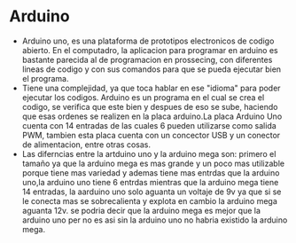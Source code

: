 # Arduino
+ Arduino uno, es una plataforma de prototipos electronicos de codigo abierto. En el computadro, la aplicacion para programar en arduino es bastante parecida al de programacion en prossecing, con diferentes lineas de codigo y con sus comandos para que se pueda ejecutar bien el programa. 
+ Tiene una complejidad, ya que toca hablar en ese "idioma" para poder ejecutar los codigos.
Arduino es un programa en el cual se crea el codigo, se verifica que este bien y despues de eso se sube, haciendo que esas ordenes se realizen en la placa arduino.La placa Arduino Uno cuenta con 14 entradas de las cuales 6 pueden utilizarse como salida PWM, tambien esta placa cuenta con un concector USB y un conector de alimentacion, entre otras cosas.
+ Las diferncias entre la artduino uno y la arduino mega son: primero el tamaño ya que la arduino mega es mas grande y un poco mas utilizable porque tiene mas variedad y ademas tiene mas entrdas que la arduino uno,la arduino uno tiene 6 entrdas mientras que la arduino mega tiene 14 entradas, la aarduino uno solo aguanta un voltaje de 9v ya que si se le conecta mas se sobrecalienta y explota en cambio la arduino mega aguanta 12v. se podria decir que la arduino mega es mejor que la arduino uno per no es asi sin la arduino uno no habria existido la arduino mega.
